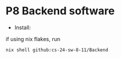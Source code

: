# P8 Backend software

* Install: 

if using nix flakes, run
```sh
nix shell github:cs-24-sw-8-11/Backend
```